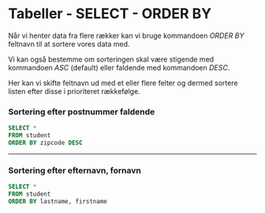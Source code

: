 # Tabeller - SELECT - ORDER BY
Når vi henter data fra flere rækker kan vi bruge kommandoen *ORDER BY* feltnavn til at sortere vores data med. 

Vi kan også bestemme om sorteringen skal være stigende med kommandoen *ASC* (default) eller faldende med kommandoen *DESC*.

Her kan vi skifte feltnavn ud med et eller flere felter og dermed sortere listen efter disse i prioriteret rækkefølge.

### Sortering efter postnummer faldende
```sql
SELECT *
FROM student 
ORDER BY zipcode DESC
```
___
### Sortering efter efternavn, fornavn
```sql
SELECT *
FROM student
ORDER BY lastname, firstname
```